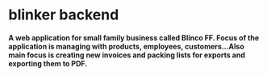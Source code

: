 # blinker backend

#### A web application for small family business called Blinco FF. Focus of the application is managing with products, employees, customers...Also main focus is creating new invoices and packing lists for exports and exporting them to PDF.

